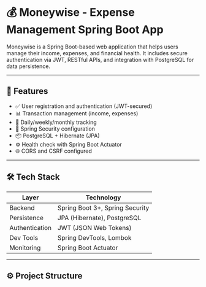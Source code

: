 
# 💰 Moneywise - Expense Management Spring Boot App

Moneywise is a Spring Boot-based web application that helps users manage their income, expenses, and financial health. It includes secure authentication via JWT, RESTful APIs, and integration with PostgreSQL for data persistence.

---

## 🚀 Features

- ✅ User registration and authentication (JWT-secured)
- 📊 Transaction management (income, expenses)
- 📅 Daily/weekly/monthly tracking
- 🔐 Spring Security configuration
- 📦 PostgreSQL + Hibernate (JPA)
- ⚙️ Health check with Spring Boot Actuator
- 🌐 CORS and CSRF configured

---

## 🛠️ Tech Stack

| Layer         | Technology             |
|---------------|-------------------------|
| Backend       | Spring Boot 3+, Spring Security |
| Persistence   | JPA (Hibernate), PostgreSQL |
| Authentication| JWT (JSON Web Tokens)   |
| Dev Tools     | Spring DevTools, Lombok |
| Monitoring    | Spring Boot Actuator    |

---

## ⚙️ Project Structure 

